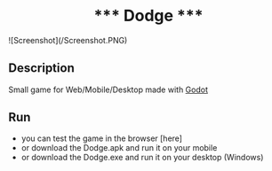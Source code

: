 <p align="center">
<h1 align="center" style="margin-top: 0px;">*** Dodge ***</h1>
![Screenshot](/Screenshot.PNG)
</p>

## Description

Small game for Web/Mobile/Desktop made with [Godot]([https://godotengine.org/])

## Run

- you can test the game in the browser [here]
- or download the Dodge.apk and run it on your mobile
- or download the Dodge.exe and run it on your desktop (Windows)

